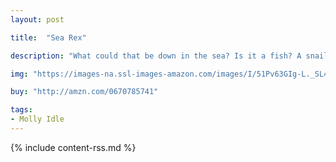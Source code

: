 ```yaml
---
layout: post

title:  "Sea Rex"

description: "What could that be down in the sea? Is it a fish? A snail? A mermaid’s tail? No, it’s bigger than that…a LOT bigger…it’s Sea Rex! Join Cordelia and her crestacious companions as they spend a memorable day at the beach, as only dinosaurs can do!"

img: "https://images-na.ssl-images-amazon.com/images/I/51Pv63GIg-L._SL480_.jpg"

buy: "http://amzn.com/0670785741"

tags:
- Molly Idle
---
```


{% include content-rss.md %}